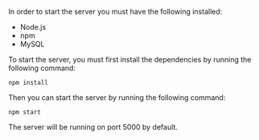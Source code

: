 In order to start the server you must have the following installed:
- Node.js
- npm
- MySQL

To start the server, you must first install the dependencies by running the following command:
```
npm install
```

Then you can start the server by running the following command:
```
npm start
```

The server will be running on port 5000 by default.
